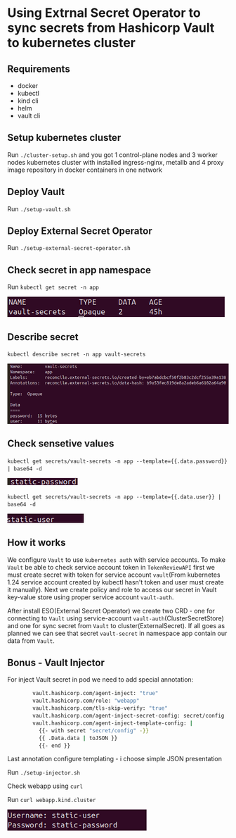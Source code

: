 # Using Extrnal Secret Operator to sync secrets from Hashicorp Vault to kubernetes cluster

## Requirements

- docker
- kubectl
- kind cli
- helm
- vault cli

## Setup kubernetes cluster

Run `./cluster-setup.sh` and you got 1 control-plane nodes and 3 worker nodes kubernetes cluster with installed ingress-nginx, metallb and 4 proxy image repository in docker containers in one network

## Deploy Vault

Run `./setup-vault.sh`

## Deploy External Secret Operator

Run `./setup-external-secret-operator.sh`

## Check secret in app namespace

Run `kubectl get secret -n app`

![alt text](/media/secret-a.png)

## Describe secret

`kubectl describe secret -n app vault-secrets`

![alt text](/media/secret-b.png)

## Check sensetive values

`kubectl get secrets/vault-secrets -n app --template={{.data.password}} | base64 -d`

![alt text](/media/secret-d.png)

`kubectl get secrets/vault-secrets -n app --template={{.data.user}} | base64 -d`

![alt text](/media/secret-c.png)

## How it works

We configure `Vault` to use `kubernetes auth` with service accounts. To make `Vault` be able to check service account token in `TokenReviewAPI`  first we must create secret with token for service account `vault`(From kubernetes 1.24 service account created by kubectl hasn't token and user must create it manually).
Next we create policy and role to access our secret in Vault key-value store using proper service account `vault-auth`.

After install ESO(External Secret Operator) we create two CRD - one for connecting to `Vault` using service-account `vault-auth`(ClusterSecretStore) and one for sync secret from `Vault` to cluster(ExternalSecret). If all goes as planned we can see that secret `vault-secret` in namespace app contain our data from `Vault`.

## Bonus - Vault Injector

For inject Vault secret in pod we need to add special annotation:

```bash
        vault.hashicorp.com/agent-inject: "true"
        vault.hashicorp.com/role: "webapp"
        vault.hashicorp.com/tls-skip-verify: "true"
        vault.hashicorp.com/agent-inject-secret-config: secret/config
        vault.hashicorp.com/agent-inject-template-config: |
          {{- with secret "secret/config" -}}
          {{ .Data.data | toJSON }}
          {{- end }}
```

Last annotation configure templating - i choose simple JSON presentation

Run `./setup-injector.sh`

Check webapp using `curl`

Run `curl webapp.kind.cluster`

![alt text](/media/secret-e.png)
